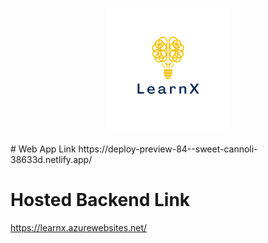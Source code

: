<p align="center">
  <img width="200" height="200" src="https://github.com/TeachMe-Project/.github/blob/main/profile/6s.png?raw=true">
</p>
# Web App Link
https://deploy-preview-84--sweet-cannoli-38633d.netlify.app/

# Hosted Backend Link
https://learnx.azurewebsites.net/
